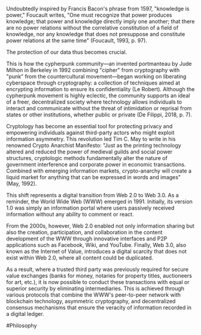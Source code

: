 Undoubtedly inspired by Francis Bacon's phrase from 1597, "knowledge is power," Foucault writes, "One must recognize that power produces knowledge; that power and knowledge directly imply one another; that there are no power relations without the correlative constitution of a field of knowledge, nor any knowledge that does not presuppose and constitute power relations at the same time" (Foucault, 1993, p. 97). 

The protection of our data thus becomes crucial.

This is how the cypherpunk community—an invented portmanteau by Jude Milhon in Berkeley in 1992 combining "cipher" from cryptography with "punk" from the countercultural movement—began working on liberating cyberspace through cryptography: a collection of techniques aimed at encrypting information to ensure its confidentiality (Le Robert). Although the cypherpunk movement is highly eclectic, the community supports an ideal of a freer, decentralized society where technology allows individuals to interact and communicate without the threat of intimidation or reprisal from states or other institutions, whether public or private (De Filippi, 2018, p. 7).

Cryptology has become an essential tool for protecting privacy and empowering individuals against third-party actors who might exploit information asymmetry. This revolution led Tim C. May to write in his renowned Crypto Anarchist Manifesto: "Just as the printing technology altered and reduced the power of medieval guilds and social power structures, cryptologic methods fundamentally alter the nature of government interference and corporate power in economic transactions. Combined with emerging information markets, crypto-anarchy will create a liquid market for anything that can be expressed in words and images" (May, 1992).

This shift represents a digital transition from Web 2.0 to Web 3.0. As a reminder, the World Wide Web (WWW) emerged in 1991. Initially, its version 1.0 was simply an information portal where users passively received information without any ability to comment or react.

From the 2000s, however, Web 2.0 enabled not only information sharing but also the creation, participation, and collaboration in the content development of the WWW through innovative interfaces and P2P applications such as Facebook, Wiki, and YouTube. Finally, Web 3.0, also known as the Internet of Value, introduces a digital scarcity that does not exist within Web 2.0, where all content could be duplicated. 

As a result, where a trusted third party was previously required for secure value exchanges (banks for money, notaries for property titles, auctioneers for art, etc.), it is now possible to conduct these transactions with equal or superior security by eliminating intermediaries. This is achieved through various protocols that combine the WWW's peer-to-peer network with blockchain technology, asymmetric cryptography, and decentralized consensus mechanisms that ensure the veracity of information recorded in a digital ledger.

#Philosophy